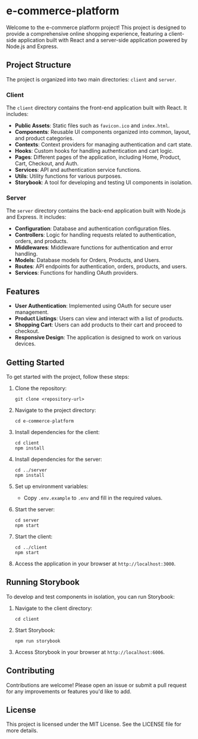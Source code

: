 # e-commerce-platform

Welcome to the e-commerce platform project! This project is designed to provide a comprehensive online shopping experience, featuring a client-side application built with React and a server-side application powered by Node.js and Express. 

## Project Structure

The project is organized into two main directories: `client` and `server`.

### Client

The `client` directory contains the front-end application built with React. It includes:

- **Public Assets**: Static files such as `favicon.ico` and `index.html`.
- **Components**: Reusable UI components organized into common, layout, and product categories.
- **Contexts**: Context providers for managing authentication and cart state.
- **Hooks**: Custom hooks for handling authentication and cart logic.
- **Pages**: Different pages of the application, including Home, Product, Cart, Checkout, and Auth.
- **Services**: API and authentication service functions.
- **Utils**: Utility functions for various purposes.
- **Storybook**: A tool for developing and testing UI components in isolation.

### Server

The `server` directory contains the back-end application built with Node.js and Express. It includes:

- **Configuration**: Database and authentication configuration files.
- **Controllers**: Logic for handling requests related to authentication, orders, and products.
- **Middlewares**: Middleware functions for authentication and error handling.
- **Models**: Database models for Orders, Products, and Users.
- **Routes**: API endpoints for authentication, orders, products, and users.
- **Services**: Functions for handling OAuth providers.

## Features

- **User Authentication**: Implemented using OAuth for secure user management.
- **Product Listings**: Users can view and interact with a list of products.
- **Shopping Cart**: Users can add products to their cart and proceed to checkout.
- **Responsive Design**: The application is designed to work on various devices.

## Getting Started

To get started with the project, follow these steps:

1. Clone the repository:
   ```
   git clone <repository-url>
   ```

2. Navigate to the project directory:
   ```
   cd e-commerce-platform
   ```

3. Install dependencies for the client:
   ```
   cd client
   npm install
   ```

4. Install dependencies for the server:
   ```
   cd ../server
   npm install
   ```

5. Set up environment variables:
   - Copy `.env.example` to `.env` and fill in the required values.

6. Start the server:
   ```
   cd server
   npm start
   ```

7. Start the client:
   ```
   cd ../client
   npm start
   ```

8. Access the application in your browser at `http://localhost:3000`.

## Running Storybook

To develop and test components in isolation, you can run Storybook:

1. Navigate to the client directory:
   ```
   cd client
   ```

2. Start Storybook:
   ```
   npm run storybook
   ```

3. Access Storybook in your browser at `http://localhost:6006`.

## Contributing

Contributions are welcome! Please open an issue or submit a pull request for any improvements or features you'd like to add.

## License

This project is licensed under the MIT License. See the LICENSE file for more details.
